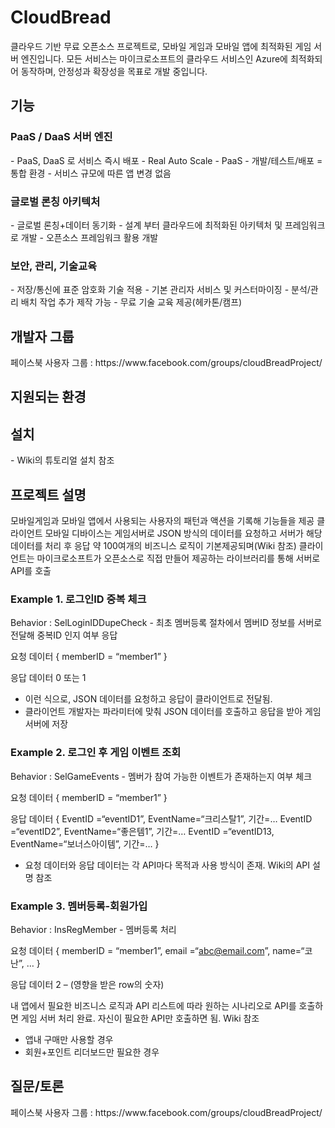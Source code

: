 # CloudBread
클라우드 기반 무료 오픈소스 프로젝트로, 모바일 게임과 모바일 앱에 최적화된 게임 서버 엔진입니다.
모든 서비스는 마이크로소프트의 클라우드 서비스인 Azure에 최적화되어 동작하며, 안정성과 확장성을 목표로 개발 중입니다.

<h2>기능</h2>
<h3>PaaS / DaaS 서버 엔진</h3>
- PaaS, DaaS 로 서비스 즉시 배포
- Real Auto Scale - PaaS
- 개발/테스트/배포 = 통합 환경
- 서비스 규모에 따른 앱 변경 없음

<h3>글로벌 론칭 아키텍처</h3>
- 글로벌 론칭+데이터 동기화
- 설계 부터 클라우드에 최적화된 아키텍처 및 프레임워크로 개발
- 오픈소스 프레임워크 활용 개발

<h3>보안, 관리, 기술교육</h3>
- 저장/통신에 표준 암호화 기술 적용
- 기본 관리자 서비스 및 커스터마이징
- 분석/관리 배치 작업 추가 제작 가능 
- 무료 기술 교육 제공(헤카톤/캠프)


<h2>개발자 그룹</h2>
페이스북 사용자 그룹 : https://www.facebook.com/groups/cloudBreadProject/ 

<h2>지원되는 환경</h2>

<h2>설치</h2>
- Wiki의 튜토리얼 설치 참조

<h2>프로젝트 설명</h2>
모바일게임과 모바일 앱에서 사용되는 사용자의 패턴과 액션을 기록해 기능들을 제공
클라이언트 모바일 디바이스는 게임서버로 JSON 방식의 데이터를 요청하고 서버가 해당 데이터를 처리 후 응답
약 100여개의 비즈니스 로직이 기본제공되며(Wiki 참조) 클라이언트는 마이크로소프트가 오픈소스로 직접 만들어 제공하는 라이브러리를 통해 서버로 API를 호출

<h3>Example 1. 로그인ID 중복 체크 </h3>
Behavior : SelLoginIDDupeCheck
- 최초 멤버등록 절차에서 멤버ID 정보를 서버로 전달해 중복ID 인지 여부 응답

요청 데이터
{
  memberID = “member1”
}

응답 데이터 
0 또는 1

- 이런 식으로, JSON 데이터를 요청하고 응답이 클라이언트로 전달됨.
- 클라이언트 개발자는 파라미터에 맞춰 JSON 데이터를 호출하고 응답을 받아 게임 서버에 저장

<h3>Example 2. 로그인 후 게임 이벤트 조회 </h3>
Behavior : SelGameEvents
- 멤버가 참여 가능한 이벤트가 존재하는지 여부 체크

요청 데이터
{
  memberID = “member1”
}

응답 데이터 
{
  EventID =“eventID1”, EventName=“크리스탈1”, 기간=…
  EventID =“eventID2”, EventName=“좋은템1”, 기간=…
  EventID =“eventID13, EventName=“보너스아이템”, 기간=…
}

- 요청 데이터와 응답 데이터는 각 API마다 목적과 사용 방식이 존재. Wiki의 API 설명 참조

<h3>Example 3. 멤버등록-회원가입 </h3>
Behavior : InsRegMember
- 멤버등록 처리

요청 데이터
{
  	memberID = “member1”, email =“abc@email.com”, name=“코난”, …
}

응답 데이터 
2 – (영향을 받은 row의 숫자)


내 앱에서 필요한 비즈니스 로직과 API 리스트에 따라 원하는 시나리오로 API를 호출하면 게임 서버 처리 완료. 
자신이 필요한 API만 호출하면 됨. Wiki 참조
- 앱내 구매만 사용할 경우
- 회원+포인트 리더보드만 필요한 경우

<h2>질문/토론</h2>
페이스북 사용자 그룹 : https://www.facebook.com/groups/cloudBreadProject/ 

